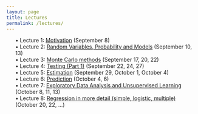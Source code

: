 ```yaml
---
layout: page
title: Lectures
permalink: /lectures/
---
```


<style>
ul{counter-reset: item;list-style-type:none;}
ul li:before{content:'• Lecture 'counter(item, decimal)': ';counter-increment:item;}
</style>

 - [Motivation](../lecs/01) (September 8)
 - [Random Variables, Probability and Models](../lecs/02) (September 10, 13)
 - [Monte Carlo methods](../lecs/03) (September 17, 20, 22)
 - [Testing (Part 1)](../lecs/04) (September 22, 24, 27)
 - [Estimation](../lecs/05) (September 29, October 1, October 4)
 - [Prediction](../lecs/06) (October 4, 6)
 - [Exploratory Data Analysis and Unsupervised Learning](../lecs/07) (October 8, 11, 13)
 - [Regression in more detail (simple, logistic, multiple)](../lecs/08) (October 20, 22, ...)
